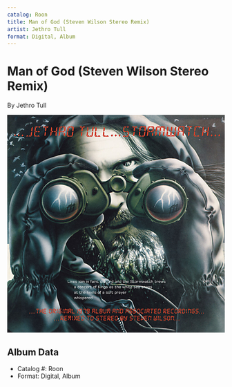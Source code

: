 ```yaml
---
catalog: Roon
title: Man of God (Steven Wilson Stereo Remix)
artist: Jethro Tull
format: Digital, Album
---
```


# Man of God (Steven Wilson Stereo Remix)

By Jethro Tull

![](../../assets/albumcovers/Jethro_Tull-Man_of_God_Steven_Wilson_Stereo_Remix.png)

## Album Data

- Catalog #: Roon
- Format: Digital, Album

